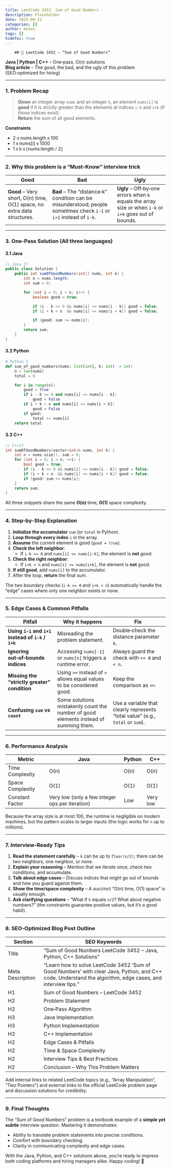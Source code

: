 ```yaml
---
title: LeetCode 3452. Sum of Good Numbers - 
description: Placeholder
date: 2025-09-21
categories: []
author: moses
tags: []
hideToc: true
---
```

        ## 🚀 LeetCode 3452 – “Sum of Good Numbers”  
**Java | Python | C++** – One‑pass, O(n) solutions  
**Blog article** – The good, the bad, and the ugly of this problem (SEO‑optimized for hiring)

---

### 1. Problem Recap

> **Given** an integer array `nums` and an integer `k`, an element `nums[i]` is **good** if it is strictly greater than the elements at indices `i‑k` and `i+k` (if those indices exist).  
> **Return** the sum of all good elements.

**Constraints**  
* 2 ≤ nums.length ≤ 100  
* 1 ≤ nums[i] ≤ 1000  
* 1 ≤ k ≤ ⌊nums.length / 2⌋  

---

### 2. Why this problem is a “Must‑Know” interview trick

| Good | Bad | Ugly |
|------|-----|------|
| **Good** – Very short, O(n) time, O(1) space, no extra data structures. | **Bad** – The “distance‑k” condition can be misunderstood; people sometimes check `i‑1` or `i+1` instead of `i‑k`. | **Ugly** – Off‑by‑one errors when `k` equals the array size or when `i‑k` or `i+k` goes out of bounds. |

---

### 3. One‑Pass Solution (All three languages)

#### 3.1 Java

```java
// Java 17
public class Solution {
    public int sumOfGoodNumbers(int[] nums, int k) {
        int n = nums.length;
        int sum = 0;

        for (int i = 0; i < n; i++) {
            boolean good = true;

            if (i - k >= 0 && nums[i] <= nums[i - k]) good = false;
            if (i + k < n  && nums[i] <= nums[i + k]) good = false;

            if (good) sum += nums[i];
        }
        return sum;
    }
}
```

#### 3.2 Python

```python
# Python 3
def sum_of_good_numbers(nums: list[int], k: int) -> int:
    n = len(nums)
    total = 0

    for i in range(n):
        good = True
        if i - k >= 0 and nums[i] <= nums[i - k]:
            good = False
        if i + k < n and nums[i] <= nums[i + k]:
            good = False
        if good:
            total += nums[i]
    return total
```

#### 3.3 C++

```cpp
// C++17
int sumOfGoodNumbers(vector<int>& nums, int k) {
    int n = nums.size(), sum = 0;
    for (int i = 0; i < n; ++i) {
        bool good = true;
        if (i - k >= 0 && nums[i] <= nums[i - k]) good = false;
        if (i + k < n  && nums[i] <= nums[i + k]) good = false;
        if (good) sum += nums[i];
    }
    return sum;
}
```

All three snippets share the same **O(n)** time, **O(1)** space complexity.

---

### 4. Step‑by‑Step Explanation

1. **Initialize the accumulator** `sum` (or `total` in Python).  
2. **Loop through every index** `i` in the array.  
3. **Assume** the current element is good (`good = true`).  
4. **Check the left neighbor**:  
   * If `i-k >= 0` and `nums[i] <= nums[i-k]`, the element is **not** good.  
5. **Check the right neighbor**:  
   * If `i+k < n` and `nums[i] <= nums[i+k]`, the element is **not** good.  
6. **If still good**, add `nums[i]` to the accumulator.  
7. After the loop, **return** the final sum.

The two boundary checks (`i-k >= 0` and `i+k < n`) automatically handle the “edge” cases where only one neighbor exists or none.

---

### 5. Edge Cases & Common Pitfalls

| Pitfall | Why it happens | Fix |
|---------|----------------|-----|
| **Using `i-1` and `i+1` instead of `i-k` / `i+k`** | Misreading the problem statement. | Double‑check the distance parameter `k`. |
| **Ignoring out‑of‑bounds indices** | Accessing `nums[-1]` or `nums[n]` triggers a runtime error. | Always guard the check with `>= 0` and `< n`. |
| **Missing the “strictly greater” condition** | Using `>=` instead of `>` allows equal values to be considered good. | Keep the comparison as `<=`. |
| **Confusing `sum` vs `count`** | Some solutions mistakenly count the number of good elements instead of summing them. | Use a variable that clearly represents “total value” (e.g., `total` or `sum`). |

---

### 6. Performance Analysis

| Metric | Java | Python | C++ |
|--------|------|--------|-----|
| Time Complexity | O(n) | O(n) | O(n) |
| Space Complexity | O(1) | O(1) | O(1) |
| Constant Factor | Very low (only a few integer ops per iteration) | Low | Very low |

Because the array size is at most 100, the runtime is negligible on modern machines, but the pattern scales to larger inputs (the logic works for `n` up to millions).

---

### 7. Interview‑Ready Tips

1. **Read the statement carefully** – `k` can be up to `floor(n/2)`; there can be two neighbors, one neighbor, or none.
2. **Explain your reasoning** – Mention that we iterate once, check two conditions, and accumulate.  
3. **Talk about edge cases** – Discuss indices that might go out of bounds and how you guard against them.  
4. **Show the time/space complexity** – A succinct “O(n) time, O(1) space” is usually enough.  
5. **Ask clarifying questions** – “What if `k` equals `n/2`? What about negative numbers?” (the constraints guarantee positive values, but it’s a good habit).

---

### 8. SEO‑Optimized Blog Post Outline

| Section | SEO Keywords |
|---------|--------------|
| Title | “Sum of Good Numbers LeetCode 3452 – Java, Python, C++ Solutions” |
| Meta Description | “Learn how to solve LeetCode 3452 ‘Sum of Good Numbers’ with clear Java, Python, and C++ code. Understand the algorithm, edge cases, and interview tips.” |
| H1 | Sum of Good Numbers – LeetCode 3452 |
| H2 | Problem Statement |
| H2 | One‑Pass Algorithm |
| H3 | Java Implementation |
| H3 | Python Implementation |
| H3 | C++ Implementation |
| H2 | Edge Cases & Pitfalls |
| H2 | Time & Space Complexity |
| H2 | Interview Tips & Best Practices |
| H2 | Conclusion – Why This Problem Matters |

Add internal links to related LeetCode topics (e.g., “Array Manipulation”, “Two Pointers”) and external links to the official LeetCode problem page and discussion solutions for credibility.

---

### 9. Final Thoughts

The “Sum of Good Numbers” problem is a textbook example of a **simple yet subtle** interview question. Mastering it demonstrates:

* Ability to translate problem statements into precise conditions.  
* Comfort with boundary checking.  
* Clarity in communicating complexity and edge cases.

With the Java, Python, and C++ solutions above, you’re ready to impress both coding platforms and hiring managers alike. Happy coding! 🚀